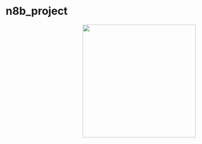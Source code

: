 # n8b_project

<img align="right" height="300" src="https://drive.google.com/drive/folders/10YeQzkaVusCkCv4Efb3Sz_m_loXWO_WL?hl=pt-br"/>
